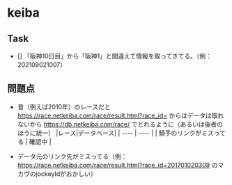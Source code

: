 # keiba

## Task
- [] 「阪神10日目」から「阪神1」と間違えて情報を取ってきてる。（例：202109021007）

## 問題点
- 昔（例えば2010年）のレースだと https://race.netkeiba.com/race/result.html?race_id= からはデータは取れないから https://db.netkeiba.com/race/ でとれるように（あるいは後者のほうに統一）
|レース|データベース|
| ---- | ---- |
| 騎手のリンクがミスってる | 確認中 |


- データ元のリンク先がミスってる（例：https://race.netkeiba.com/race/result.html?race_id=201701020309 のマカヴのjockeyIdがおかしい）